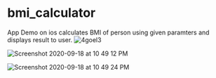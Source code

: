 # bmi_calculator
App Demo on ios
calculates BMI of person using given paramters and displays result to user.
![4goel3](https://user-images.githubusercontent.com/68919917/94572392-99919a80-028e-11eb-91d1-7c9819f18d1d.gif)

![Screenshot 2020-09-18 at 10 49 12 PM](https://user-images.githubusercontent.com/68919917/93626973-e01b0580-fa01-11ea-803c-d6a4fd1662ce.png)

![Screenshot 2020-09-18 at 10 49 24 PM](https://user-images.githubusercontent.com/68919917/93627084-0640a580-fa02-11ea-975d-294805d5e30e.png)


